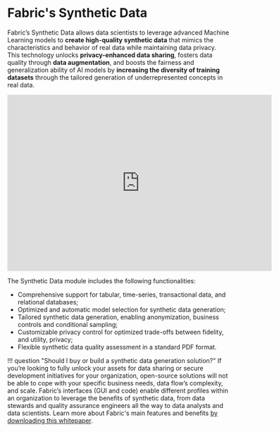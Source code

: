 # Fabric's Synthetic Data

Fabric’s Synthetic Data allows data scientists to leverage advanced Machine Learning models to **create high-quality synthetic data** that mimics the characteristics and behavior of real data while maintaining data privacy. This technology unlocks **privacy-enhanced data sharing**, fosters data quality through **data augmentation**, and boosts the fairness and generalization ability of AI models by **increasing the diversity of training datasets** through the tailored generation of underrepresented concepts in real data.

<p align="center"><iframe width="600" height="400" src="https://www.youtube.com/embed/GsfggG9PhgE" title="How to generate synthetic data from a CSV" frameborder="0" allow="accelerometer; autoplay; clipboard-write; encrypted-media; gyroscope; picture-in-picture; web-share" allowfullscreen></iframe></p>

The Synthetic Data module includes the following functionalities:

- Comprehensive support for tabular, time-series, transactional data, and relational databases;
- Optimized and automatic model selection for synthetic data generation;
- Tailored synthetic data generation, enabling anonymization, business controls and conditional sampling;
- Customizable privacy control for optimized trade-offs between fidelity, and utility, privacy;
- Flexible synthetic data quality assessment in a standard PDF format.


!!! question "Should I buy or build a synthetic data generation solution?"
    If you’re looking to fully unlock your assets for data sharing or secure development initiatives for your organization, open-source solutions will not be able to cope with your specific business needs, data flow’s complexity, and scale. Fabric’s interfaces (GUI and code) enable different profiles within an organization to leverage the benefits of synthetic data, from data stewards and quality assurance engineers all the way to data analysts and data scientists. Learn more about Fabric's main features and benefits [by downloading this whitepaper](https://ydata.ai/whitepaper-sdv-vs-fabric).

